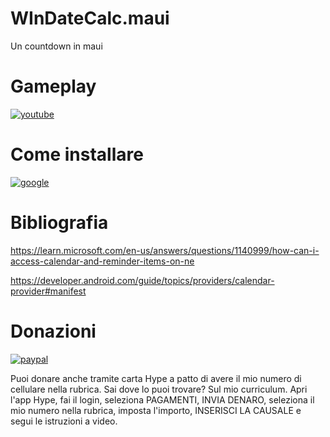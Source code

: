 # WInDateCalc.maui
Un countdown in maui

# Gameplay

[![youtube](https://i.ibb.co/FxyQZbS/mq3.jpg)](https://youtu.be/TRMzgGaFKFk)

# Come installare

[![google](https://play.google.com/intl/it_it/badges/static/images/badges/en_badge_web_generic.png)](https://play.google.com/store/apps/details?id=org.altervista.numerone.windatecalc.maui&hl=it)

# Bibliografia

https://learn.microsoft.com/en-us/answers/questions/1140999/how-can-i-access-calendar-and-reminder-items-on-ne

https://developer.android.com/guide/topics/providers/calendar-provider#manifest


# Donazioni

[![paypal](https://www.paypalobjects.com/it_IT/IT/i/btn/btn_donateCC_LG.gif)](https://www.paypal.com/cgi-bin/webscr?cmd=_s-xclick&hosted_button_id=H4ZHTFRCETWXG)

Puoi donare anche tramite carta Hype a patto di avere il mio numero di cellulare nella rubrica. Sai dove lo puoi trovare? Sul mio curriculum.
Apri l'app Hype, fai il login, seleziona PAGAMENTI, INVIA DENARO, seleziona il mio numero nella rubrica, imposta l'importo, INSERISCI LA CAUSALE e segui le istruzioni a video.
